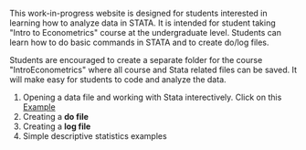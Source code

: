This work-in-progress website is designed for students interested in learning how to analyze data in STATA. It is intended for student taking "Intro to Econometrics" course at the undergraduate level. Students can learn how to do basic commands in STATA and to create do/log files.

Students are encouraged to create a separate folder for the course "IntroEconometrics" where all course and Stata related files can be saved. It will make easy for students to code and analyze the data.

1. Opening a data file and working with Stata interectively. Click on this [Example](statahelp_test1.html)
2. Creating a **do file**
3. Creating a **log file**
4. Simple descriptive statistics examples
